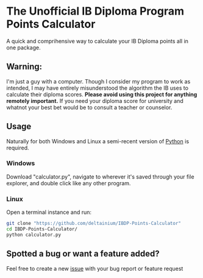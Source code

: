 
# **The Unofficial IB Diploma Program Points Calculator**

A quick and comprihensive way to calculate your IB Diploma points all in one package.

## **Warning**:
I'm just a guy with a computer. Though I consider my program to work as intended, I may have entirely misunderstood the algorithm the IB uses to calculate their diploma scores.
**Please avoid using this project for anything remotely important.** If you need your diploma score for university and whatnot your best bet would be to consult a teacher or counselor.

## **Usage**
Naturally for both Windows and Linux a semi-recent version of [Python](https://www.python.org/) is required.
### Windows
Download "calculator.py", navigate to wherever it's saved through your file explorer, and double click like any other program.
### Linux
Open a terminal instance and run:
```zsh
git clone "https://github.com/deltainium/IBDP-Points-Calculator"
cd IBDP-Points-Calculator/
python calculator.py
```
## **Spotted a bug or want a feature added?**
Feel free to create a new [issue](https://github.com/deltainium/IBDP-Points-Calculator/issues) with your bug report or feature request

